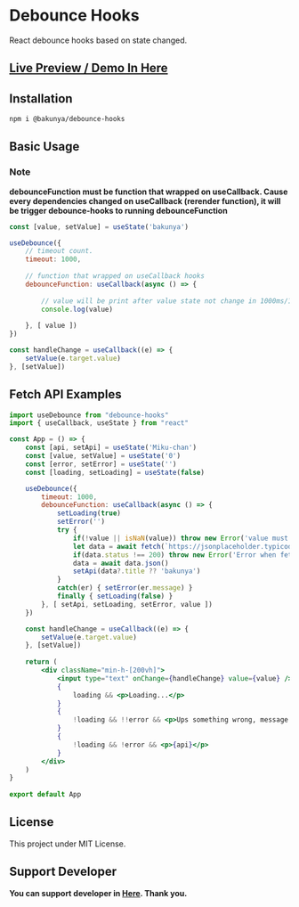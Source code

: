 # Debounce Hooks
React debounce hooks based on state changed.

## [Live Preview / Demo In Here](https://bakunya-debounce-hooks.netlify.app)

## Installation

```bash
npm i @bakunya/debounce-hooks

```

## Basic Usage

### Note
**debounceFunction must be function that wrapped on useCallback. Cause every dependencies changed on useCallback (rerender function), it will be trigger debounce-hooks to running debounceFunction**

```jsx
const [value, setValue] = useState('bakunya')

useDebounce({
    // timeout count.
    timeout: 1000,
    
    // function that wrapped on useCallback hooks
    debounceFunction: useCallback(async () => {
    
        // value will be print after value state not change in 1000ms/1s
        console.log(value)
        
    }, [ value ])
})

const handleChange = useCallback((e) => {
    setValue(e.target.value)
}, [setValue])
```

## Fetch API Examples

```jsx
import useDebounce from "debounce-hooks"
import { useCallback, useState } from "react"

const App = () => {
    const [api, setApi] = useState('Miku-chan')
    const [value, setValue] = useState('0')
    const [error, setError] = useState('')
    const [loading, setLoading] = useState(false)

    useDebounce({
        timeout: 1000,
        debounceFunction: useCallback(async () => {
            setLoading(true)
            setError('')
            try {
                if(!value || isNaN(value)) throw new Error('value must be number')
                let data = await fetch(`https://jsonplaceholder.typicode.com/posts/${value}`)
                if(data.status !== 200) throw new Error('Error when fetch request')
                data = await data.json()
                setApi(data?.title ?? 'bakunya')
            } 
            catch(er) { setError(er.message) }
            finally { setLoading(false) }
        }, [ setApi, setLoading, setError, value ])
    })

    const handleChange = useCallback((e) => {
        setValue(e.target.value)
    }, [setValue])
    
    return (
        <div className="min-h-[200vh]">
            <input type="text" onChange={handleChange} value={value} />
            {
                loading && <p>Loading...</p>
            }
            {
                !loading && !!error && <p>Ups something wrong, message: {error}</p>
            }
            {
                !loading && !error && <p>{api}</p>
            }
        </div>
    )
}
  
export default App
```

## License
This project under MIT License.

## Support Developer
**You can support developer in [Here](https://trakteer.id/bakunya/tip). Thank you.**
